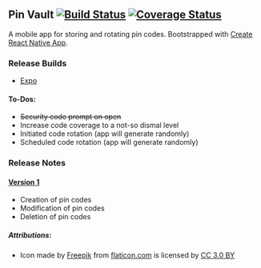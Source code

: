 ## Pin Vault [![Build Status](https://travis-ci.org/teh-username/pin-vault.svg?branch=master)](https://travis-ci.org/teh-username/pin-vault) [![Coverage Status](https://coveralls.io/repos/github/teh-username/pin-vault/badge.svg?branch=master)](https://coveralls.io/github/teh-username/pin-vault?branch=master)

A mobile app for storing and rotating pin codes. Bootstrapped with [Create React Native App](https://github.com/react-community/create-react-native-app).

### Release Builds

* [Expo](https://expo.io/@tehusername/pin-vault)

#### To-Dos:

* ~~Security code prompt on open~~
* Increase code coverage to a not-so dismal level
* Initiated code rotation (app will generate randomly)
* Scheduled code rotation (app will generate randomly)

### Release Notes

#### [Version 1](https://github.com/teh-username/pin-vault/releases/tag/v1.0)

* Creation of pin codes
* Modification of pin codes
* Deletion of pin codes

##### Attributions:

* Icon made by [Freepik](http://www.freepik.com) from [flaticon.com](https://www.flaticon.com) is licensed by [CC 3.0 BY](http://creativecommons.org/licenses/by/3.0/)
